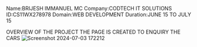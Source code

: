 Name:BRIJESH IMMANUEL MC
Company:CODTECH IT SOLUTIONS
ID:CS11WX278978
Domain:WEB DEVELOPMENT
Duration:JUNE 15 TO JULY 15

OVERVIEW OF THE PROJECT
THE PAGE IS CREATED TO ENQUIRY THE CARS
![Screenshot 2024-07-03 172212](https://github.com/brijeshimmanuel/CODTECH-Task-1/assets/145130709/1b092997-3359-4265-9985-992ae0e08eb9)
